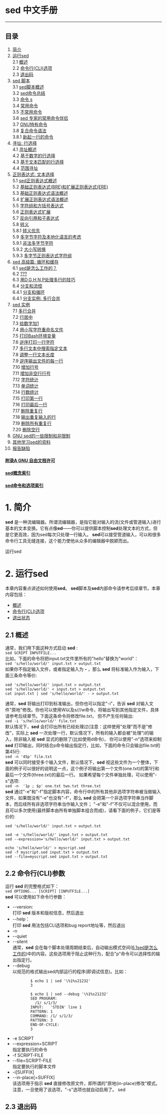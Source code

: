 # sed 中文手册
---
## 目录
1. [简介](#introduction)
2. [运行sed](#run_sed)  
2.1 [概述](#run_overview)  
2.2 [命令行(CLI)选项](#cli_option)  
2.3 [退出码](#exit_code)  
3. [sed 脚本]()  
3.1 [sed脚本概述]()  
3.2 [sed命令总结]()  
3.3 [命令 s]()  
3.4 [常用命令]()  
3.5 [不常用命令]()  
3.6 [sed 专家的常用命令伴侣]()  
3.7 [GNU特有命令]()  
3.8 [复合命令语法]()  
3.8.1 [新起一行的命令]()  
4. [寻址: 行选择]()  
4.1 [寻址概述]()  
4.2 [基于数字的行选择]()  
4.3 [基于文本匹配的行选择]()  
4.4 [范围寻址]()  
5. [正则表达式: 文本选择]()  
5.1 [sed正则表达式概述]()  
5.2 [基础正则表达式(BRE)和扩展正则表达式(ERE)]()  
5.3 [基础正则表达式语法概述]()  
5.4 [扩展正则表达式语法概述]()  
5.5 [字符组和方括号表达式]()  
5.6 [正则表达式扩展]()  
5.7 [反向引用和子表达式]()  
5.8 [转义]()  
5.8.1 [转义优先]()  
5.9 [多字节字符及本地化语言的考虑]()  
5.9.1 [非法多字节字符]()  
5.9.2 [大小写转换]()  
5.9.3 [多字节正则表达式字符组]()  
6. [sed 高级篇: 循环和缓存]()  
6.1 [sed是怎么工作的？]()  
6.2 [???]()  
6.3 [用D,G,H,N,P处理多行的技巧]()  
6.4 [分支和流控]()  
6.4.1 [分支和循环]()  
6.4.1 [分支实例: 多行合并]()  
7. [sed 实例]()  
7.1 [多行合并]()  
7.2 [行居中]()  
7.3 [给数字加1]()  
7.4 [用小写字符重命名文件]()  
7.5 [打印Bash环境变量]()  
7.6 [逆序打印一行字符]()  
7.7 [多行文本中搜索指定文本]()  
7.8 [调整一行文本长度]()  
7.9 [逆序输出文件的每一行]()  
7.10 [增加行号]()  
7.11 [增加非空行行号]()  
7.12 [字符统计]()  
7.13 [单词统计]()  
7.14 [行数统计]()  
7.15 [打印第一行]()  
7.16 [打印最后一行]()  
7.17 [删除重复行]()  
7.18 [输出重复输入的行]()  
7.19 [删除所有重复行]()  
7.20 [删除空行]()  
8. [GNU sed的一些限制和非限制]()
9. [其他学习sed的资料]()
10. [报告缺陷]()
#### [附录A GNU 自由文档许可]()  
#### [sed概念索引]()  
#### [sed命令和选项索引]()  

<span id="introduction"></span>
# 1. 简介
 
**sed** 是一种流编辑器。所谓流编辑器，是指它能对输入的流(文件或管道输入)进行基本的文本变换。它有点像**ed**——你可以提供脚本控制**sed**处理文本的方式，但是它更高效，因为sed每次只处理一行输入。
**sed**可以接受管道输入，可以和很多命令行工具无缝连接，这个能力使他从众多的编辑器中脱颖而出。

<span id="run_sed">运行sed</span>
# 2. 运行sed

本章内容重点讲述如何使用**sed**。 **sed**脚本及**sed**内部命令请参考后续章节。本章内容包括：  
+ [概述](#run_overview)  
+ [命令行(CLI)选项](#cli_option)  
+ [退出状态](#exit_status)  

<span id="run_overview"></span>
## 2.1 概述

通常，我们用下面这种方式启动 **sed** :  
`sed SCRIPT INPUTFILE...`  
比如，下面的命令将把input.txt文件里所有的"hello"替换为"world"：  
`sed 's/hello/world/' input.txt > output.txt`  
如果你不指定输入文件，或者指定输入为 **-** ，那么 **sed** 将标准输入作为输入，下面三条命令等价:  
```
sed 's/hello/world/' input.txt > output.txt  
sed 's/hello/world/' < input.txt > output.txt  
cat input.txt | sed 's/hello/world/' - > output.txt  
```
通常，**sed** 将输出打印到标准输出，但你也可以指定"-i"，告诉 **sed** 对输入文件"原地"修改。你也可以使用W以及s///w命令，将输出写到其他指定文件，具体请参考后续章节。下面这条命令将修改file.txt，
但不产生任何输出:  
`sed -i 's/hello/world/' file.txt`  
默认情况下，**sed** 会打印出所有已经处理过(注意：这样使用"处理"而不是"修改"，实际上 **sed** 一次处理一行，默认情况下，所有的输入都会被"处理")的输入，除非输入被 **sed** 显式的删除了(比如使用d命令)，
你可以使用"-n"选项来抑制 **sed** 打印输出，同时结合p命令输出指定行，比如，下面的命令只会输出file.txt的第45行:  
`sed -n '45p' file.txt`  
**sed** 可以同时接受多个输入文件，默认情况下，**sed** 视这些文件为一个整体，下面的例子可以很好的说明这一点，这个例子将输出第一个文件(one.txt)的第1行和最后一个文件(three.txt)的最后一行。
如果希望每个文件单独处理，可以使用"-s"选项:  
`sed -n  '1p ; $p' one.txt two.txt three.txt`  
**sed** 通过"-e"和"-f"指定脚本内容，命令行中的所有其他非选项字符串被当做输入文件，如果既没有"-e"也没有"-f"，那么 **sed** 会把第一个非选项字符串当作脚本，而后续所有非选项字符串当作输入文件；
"-e"和"-f"不仅可以混合使用，而且可以多次使用(最终脚本由所有单独脚本组合而成)，请看下面的例子，它们是等价的:
```
sed 's/hello/world/' input.txt > output.txt

sed -e 's/hello/world/' input.txt > output.txt
sed --expression='s/hello/world/' input.txt > output.txt

echo 's/hello/world/' > myscript.sed
sed -f myscript.sed input.txt > output.txt
sed --file=myscript.sed input.txt > output.txt
```

<span id="cli_option"></span>
## 2.2 命令行(CLI)参数

运行 **sed** 的完整格式如下：  
`sed OPTIONS... [SCRIPT] [INPUTFILE...]`  
**sed** 可以使用如下命令行参数：  
* --version:   
  打印 **sed** 版本和版权信息，然后退出  
* --help：  
  打印 **sed** 用法包括CLI选项和bug report地址等，然后退出  
* -n  
* --quiet  
* --silent  
  通常，**sed** 会在每个脚本处理周期结束后，自动输出模式空间([6.1sed是怎么工作的]())中的内容。这些选项用于阻止这种行为，配合"p"命令可以选择性的输出指定行。  
* --debug  
  以规范的格式输出sed内部运行的程序(即调试信息)。比如：  
  ```
          $ echo 1 | sed '\%1%s21232'
          3

          $ echo 1 | sed --debug '\%1%s21232'
          SED PROGRAM:
            /1/ s/1/3/
          INPUT:   'STDIN' line 1
          PATTERN: 1
          COMMAND: /1/ s/1/3/
          PATTERN: 3
          END-OF-CYCLE:
          3
  ```
* -e SCRIPT  
* --expression=SCRIPT  
  指定要执行的命令  
* -f SCRIPT-FILE  
* --file=SCRIPT-FILE  
  指定要执行的脚本文件  
* -i[SUFFIX]  
* --in-place[=SUFFIX]  
  该选项用于指示 **sed** 直接修改原文件，即所谓的"原地(in-place)修改"模式。注意，一旦使用了该选项，"-s"选项也就自动启用了。
  sed
  
  
  
  
  
  
  
  
<span id="exit_status"></span>
## 2.3 退出码

